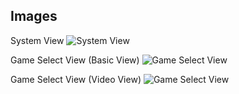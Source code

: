 ## Images

System View
![System View](http://i66.tinypic.com/6iwfnm.png "System View")

Game Select View (Basic View)
![Game Select View](http://i66.tinypic.com/2r4hekj.png "Select a Game")

Game Select View (Video View)
![Game Select View](https://s28.postimg.org/qblfn8425/Capture3.png "Select a Game")
